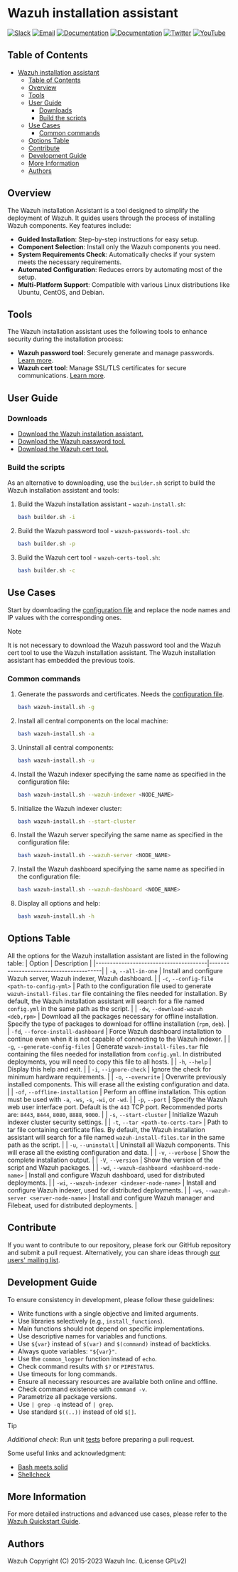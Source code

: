 # Wazuh installation assistant

[![Slack](https://img.shields.io/badge/slack-join-blue.svg)](https://wazuh.com/community/join-us-on-slack/)
[![Email](https://img.shields.io/badge/email-join-blue.svg)](https://groups.google.com/forum/#!forum/wazuh)
[![Documentation](https://img.shields.io/badge/docs-view-green.svg)](https://documentation.wazuh.com)
[![Documentation](https://img.shields.io/badge/web-view-green.svg)](https://wazuh.com)
[![Twitter](https://img.shields.io/twitter/follow/wazuh?style=social)](https://twitter.com/wazuh)
[![YouTube](https://img.shields.io/youtube/views/peTSzcAueEc?style=social)](https://www.youtube.com/watch?v=peTSzcAueEc)

## Table of Contents
- [Wazuh installation assistant](#wazuh-installation-assistant)
  - [Table of Contents](#table-of-contents)
  - [Overview](#overview)
  - [Tools](#tools)
  - [User Guide](#user-guide)
    - [Downloads](#downloads)
    - [Build the scripts](#build-the-scripts)
  - [Use Cases](#use-cases)
    - [Common commands](#common-commands)
  - [Options Table](#options-table)
  - [Contribute](#contribute)
  - [Development Guide](#development-guide)
  - [More Information](#more-information)
  - [Authors](#authors)

## Overview

The Wazuh installation Assistant is a tool designed to simplify the deployment of Wazuh. It guides users through the process of installing Wazuh components. Key features include:

- **Guided Installation**: Step-by-step instructions for easy setup.
- **Component Selection**: Install only the Wazuh components you need.
- **System Requirements Check**: Automatically checks if your system meets the necessary requirements.
- **Automated Configuration**: Reduces errors by automating most of the setup.
- **Multi-Platform Support**: Compatible with various Linux distributions like Ubuntu, CentOS, and Debian.

## Tools

The Wazuh installation assistant uses the following tools to enhance security during the installation process:

- **Wazuh password tool**: Securely generate and manage passwords. [Learn more](https://documentation.wazuh.com/current/user-manual/user-administration/password-management.html).
- **Wazuh cert tool**: Manage SSL/TLS certificates for secure communications. [Learn more](https://documentation.wazuh.com/current/user-manual/wazuh-dashboard/certificates.html).



## User Guide

### Downloads
- [Download the Wazuh installation assistant.](https://packages.wazuh.com/4.99/wazuh-install.sh)
- [Download the Wazuh password tool.](https://packages.wazuh.com/4.99/wazuh-passwords-tool.sh)
- [Download the Wazuh cert tool.](https://packages.wazuh.com/4.99/wazuh-certs-tool.sh)

### Build the scripts
As an alternative to downloading, use the `builder.sh` script to build the Wazuh installation assistant and tools:


1. Build the Wazuh installation assistant - `wazuh-install.sh`:
   ```bash
   bash builder.sh -i
   ```

2. Build the Wazuh password tool - `wazuh-passwords-tool.sh`:
   ```bash
   bash builder.sh -p
   ```

3. Build the Wazuh cert tool - `wazuh-certs-tool.sh`:
   ```bash
   bash builder.sh -c
   ```

## Use Cases

Start by downloading the [configuration file](https://packages.wazuh.com/4.99/config.yml) and replace the node names and IP values with the corresponding ones.

> [!NOTE]
> It is not necessary to download the Wazuh password tool and the Wazuh cert tool to use the Wazuh installation assistant. The Wazuh installation assistant has embedded the previous tools.

### Common commands

1. Generate the passwords and certificates. Needs the [configuration file](https://packages.wazuh.com/4.99/config.yml).
   ```bash
   bash wazuh-install.sh -g
   ```
2. Install all central components on the local machine:
   ```bash
   bash wazuh-install.sh -a
   ```

3. Uninstall all central components:
   ```bash
   bash wazuh-install.sh -u
   ```

4. Install the Wazuh indexer specifying the same name as specified in the configuration file:
   ```bash
   bash wazuh-install.sh --wazuh-indexer <NODE_NAME>
   ```

5. Initialize the Wazuh indexer cluster:
   ```bash
   bash wazuh-install.sh --start-cluster
   ```

6. Install the Wazuh server specifying the same name as specified in the configuration file:
   ```bash
   bash wazuh-install.sh --wazuh-server <NODE_NAME>
   ```

7. Install the Wazuh dashboard specifying the same name as specified in the configuration file:
   ```bash
   bash wazuh-install.sh --wazuh-dashboard <NODE_NAME>
   ```

8. Display all options and help:
   ```bash
   bash wazuh-install.sh -h
   ```

## Options Table

All the options for the Wazuh installation assistant are listed in the following table:
| Option | Description |
|---------------------------------------|----------------------------------------|
| `-a`, `--all-in-one`                  | Install and configure Wazuh server, Wazuh indexer, Wazuh dashboard.  |
| `-c`, `--config-file <path-to-config-yml>` | Path to the configuration file used to generate `wazuh-install-files.tar` file containing the files needed for installation. By default, the Wazuh installation assistant will search for a file named `config.yml` in the same path as the script.  |
| `-dw`, `--download-wazuh <deb,rpm>`   | Download all the packages necessary for offline installation. Specify the type of packages to download for offline installation (`rpm`, `deb`).  |
| `-fd`, `--force-install-dashboard`    | Force Wazuh dashboard installation to continue even when it is not capable of connecting to the Wazuh indexer.  |
| `-g`, `--generate-config-files`       | Generate `wazuh-install-files.tar` file containing the files needed for installation from `config.yml`. In distributed deployments, you will need to copy this file to all hosts.  |
| `-h`, `--help`                        | Display this help and exit.  |
| `-i`, `--ignore-check`                | Ignore the check for minimum hardware requirements.  |
| `-o`, `--overwrite`                   | Overwrite previously installed components. This will erase all the existing configuration and data.  |
| `-of`, `--offline-installation`       | Perform an offline installation. This option must be used with `-a`, `-ws`, `-s`, `-wi`, or `-wd`.  |
| `-p`, `--port`                        | Specify the Wazuh web user interface port. Default is the `443` TCP port. Recommended ports are: `8443`, `8444`, `8080`, `8888`, `9000`.  |
| `-s`, `--start-cluster`               | Initialize Wazuh indexer cluster security settings.  |
| `-t`, `--tar <path-to-certs-tar>`     | Path to tar file containing certificate files. By default, the Wazuh installation assistant will search for a file named `wazuh-install-files.tar` in the same path as the script.  |
| `-u`, `--uninstall`                   | Uninstall all Wazuh components. This will erase all the existing configuration and data.  |
| `-v`, `--verbose`                     | Show the complete installation output.  |
| `-V`, `--version`                     | Show the version of the script and Wazuh packages.  |
| `-wd`, `--wazuh-dashboard <dashboard-node-name>`  | Install and configure Wazuh dashboard, used for distributed deployments.  |
| `-wi`, `--wazuh-indexer <indexer-node-name>`      | Install and configure Wazuh indexer, used for distributed deployments.  |
| `-ws`, `--wazuh-server <server-node-name>`        | Install and configure Wazuh manager and Filebeat, used for distributed deployments.  |


## Contribute

If you want to contribute to our repository, please fork our GitHub repository and submit a pull request. Alternatively, you can share ideas through [our users' mailing list](https://groups.google.com/d/forum/wazuh).

## Development Guide

To ensure consistency in development, please follow these guidelines:

- Write functions with a single objective and limited arguments.
- Use libraries selectively (e.g., `install_functions`).
- Main functions should not depend on specific implementations.
- Use descriptive names for variables and functions.
- Use `${var}` instead of `$(var)` and `$(command)` instead of backticks.
- Always quote variables: `"${var}"`.
- Use the `common_logger` function instead of `echo`.
- Check command results with `$?` or `PIPESTATUS`.
- Use timeouts for long commands.
- Ensure all necessary resources are available both online and offline.
- Check command existence with `command -v`.
- Parametrize all package versions.
- Use `| grep -q` instead of `| grep`.
- Use standard `$((..))` instead of old `$[]`.

> [!TIP]
> *Additional check*: Run unit [tests](/tests/unit/README) before preparing a pull request.

Some useful links and acknowledgment:
- [Bash meets solid](https://codewizardly.com/bash-meets-solid/)
- [Shellcheck](https://github.com/koalaman/shellcheck#gallery-of-bad-code)

## More Information

For more detailed instructions and advanced use cases, please refer to the [Wazuh Quickstart Guide](https://documentation.wazuh.com/current/quickstart.html).


## Authors

Wazuh Copyright (C) 2015-2023 Wazuh Inc. (License GPLv2)